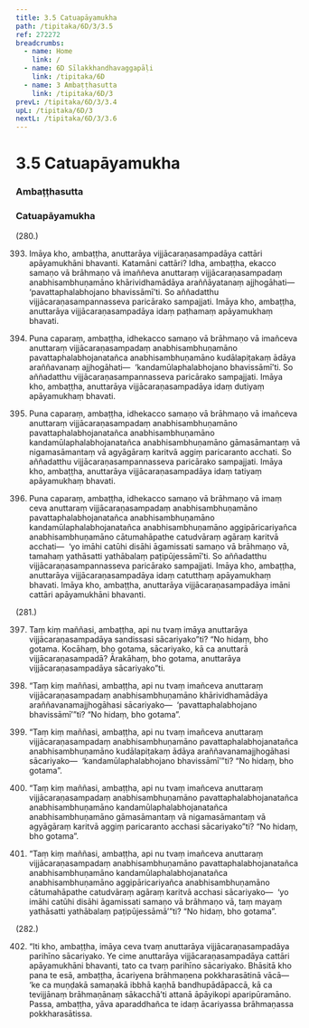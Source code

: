 ```yaml
---
title: 3.5 Catuapāyamukha
path: /tipitaka/6D/3/3.5
ref: 272272
breadcrumbs:
  - name: Home
    link: /
  - name: 6D Sīlakkhandhavaggapāḷi
    link: /tipitaka/6D
  - name: 3 Ambaṭṭhasutta
    link: /tipitaka/6D/3
prevL: /tipitaka/6D/3/3.4
upL: /tipitaka/6D/3
nextL: /tipitaka/6D/3/3.6
---
```


# 3.5 Catuapāyamukha

### Ambaṭṭhasutta

### Catuapāyamukha

(280.)

393. Imāya kho, ambaṭṭha, anuttarāya vijjācaraṇasampadāya cattāri apāyamukhāni bhavanti. Katamāni cattāri? Idha, ambaṭṭha, ekacco samaṇo vā brāhmaṇo vā imaññeva anuttaraṃ vijjācaraṇasampadaṃ anabhisambhuṇamāno khārividhamādāya araññāyatanaṃ ajjhogāhati—  ‘pavattaphalabhojano bhavissāmī’ti. So aññadatthu vijjācaraṇasampannasseva paricārako sampajjati. Imāya kho, ambaṭṭha, anuttarāya vijjācaraṇasampadāya idaṃ paṭhamaṃ apāyamukhaṃ bhavati.

394. Puna caparaṃ, ambaṭṭha, idhekacco samaṇo vā brāhmaṇo vā imañceva anuttaraṃ vijjācaraṇasampadaṃ anabhisambhuṇamāno pavattaphalabhojanatañca anabhisambhuṇamāno kudālapiṭakaṃ ādāya araññavanaṃ ajjhogāhati—  ‘kandamūlaphalabhojano bhavissāmī’ti. So aññadatthu vijjācaraṇasampannasseva paricārako sampajjati. Imāya kho, ambaṭṭha, anuttarāya vijjācaraṇasampadāya idaṃ dutiyaṃ apāyamukhaṃ bhavati.

395. Puna caparaṃ, ambaṭṭha, idhekacco samaṇo vā brāhmaṇo vā imañceva anuttaraṃ vijjācaraṇasampadaṃ anabhisambhuṇamāno pavattaphalabhojanatañca anabhisambhuṇamāno kandamūlaphalabhojanatañca anabhisambhuṇamāno gāmasāmantaṃ vā nigamasāmantaṃ vā agyāgāraṃ karitvā aggiṃ paricaranto acchati. So aññadatthu vijjācaraṇasampannasseva paricārako sampajjati. Imāya kho, ambaṭṭha, anuttarāya vijjācaraṇasampadāya idaṃ tatiyaṃ apāyamukhaṃ bhavati.

396. Puna caparaṃ, ambaṭṭha, idhekacco samaṇo vā brāhmaṇo vā imaṃ ceva anuttaraṃ vijjācaraṇasampadaṃ anabhisambhuṇamāno pavattaphalabhojanatañca anabhisambhuṇamāno kandamūlaphalabhojanatañca anabhisambhuṇamāno aggipāricariyañca anabhisambhuṇamāno cātumahāpathe catudvāraṃ agāraṃ karitvā acchati—  ‘yo imāhi catūhi disāhi āgamissati samaṇo vā brāhmaṇo vā, tamahaṃ yathāsatti yathābalaṃ paṭipūjessāmī’ti. So aññadatthu vijjācaraṇasampannasseva paricārako sampajjati. Imāya kho, ambaṭṭha, anuttarāya vijjācaraṇasampadāya idaṃ catutthaṃ apāyamukhaṃ bhavati. Imāya kho, ambaṭṭha, anuttarāya vijjācaraṇasampadāya imāni cattāri apāyamukhāni bhavanti.

(281.)

397. Taṃ kiṃ maññasi, ambaṭṭha, api nu tvaṃ imāya anuttarāya vijjācaraṇasampadāya sandissasi sācariyako”ti? “No hidaṃ, bho gotama. Kocāhaṃ, bho gotama, sācariyako, kā ca anuttarā vijjācaraṇasampadā? Ārakāhaṃ, bho gotama, anuttarāya vijjācaraṇasampadāya sācariyako”ti.

398. “Taṃ kiṃ maññasi, ambaṭṭha, api nu tvaṃ imañceva anuttaraṃ vijjācaraṇasampadaṃ anabhisambhuṇamāno khārividhamādāya araññavanamajjhogāhasi sācariyako—  ‘pavattaphalabhojano bhavissāmī’”ti? “No hidaṃ, bho gotama”.

399. “Taṃ kiṃ maññasi, ambaṭṭha, api nu tvaṃ imañceva anuttaraṃ vijjācaraṇasampadaṃ anabhisambhuṇamāno pavattaphalabhojanatañca anabhisambhuṇamāno kudālapiṭakaṃ ādāya araññavanamajjhogāhasi sācariyako—  ‘kandamūlaphalabhojano bhavissāmī’”ti? “No hidaṃ, bho gotama”.

400. “Taṃ kiṃ maññasi, ambaṭṭha, api nu tvaṃ imañceva anuttaraṃ vijjācaraṇasampadaṃ anabhisambhuṇamāno pavattaphalabhojanatañca anabhisambhuṇamāno kandamūlaphalabhojanatañca anabhisambhuṇamāno gāmasāmantaṃ vā nigamasāmantaṃ vā agyāgāraṃ karitvā aggiṃ paricaranto acchasi sācariyako”ti? “No hidaṃ, bho gotama”.

401. “Taṃ kiṃ maññasi, ambaṭṭha, api nu tvaṃ imañceva anuttaraṃ vijjācaraṇasampadaṃ anabhisambhuṇamāno pavattaphalabhojanatañca anabhisambhuṇamāno kandamūlaphalabhojanatañca anabhisambhuṇamāno aggipāricariyañca anabhisambhuṇamāno cātumahāpathe catudvāraṃ agāraṃ karitvā acchasi sācariyako—  ‘yo imāhi catūhi disāhi āgamissati samaṇo vā brāhmaṇo vā, taṃ mayaṃ yathāsatti yathābalaṃ paṭipūjessāmā’”ti? “No hidaṃ, bho gotama”.

(282.)

402. “Iti kho, ambaṭṭha, imāya ceva tvaṃ anuttarāya vijjācaraṇasampadāya parihīno sācariyako. Ye cime anuttarāya vijjācaraṇasampadāya cattāri apāyamukhāni bhavanti, tato ca tvaṃ parihīno sācariyako. Bhāsitā kho pana te esā, ambaṭṭha, ācariyena brāhmaṇena pokkharasātinā vācā—  ‘ke ca muṇḍakā samaṇakā ibbhā kaṇhā bandhupādāpaccā, kā ca tevijjānaṃ brāhmaṇānaṃ sākacchā’ti attanā āpāyikopi aparipūramāno. Passa, ambaṭṭha, yāva aparaddhañca te idaṃ ācariyassa brāhmaṇassa pokkharasātissa.


